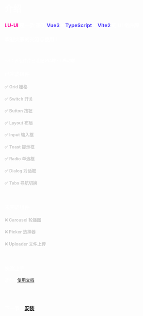 # <font color="#fff"> 介绍</font>

### <font color="#fff"><font color="#ff009a">LU-UI</font> 是一款 基于 <font color="#5545fb">Vue3</font> + <font color="#5545fb">TypeScript</font> + <font color="#5545fb">Vite2</font> 的 UI 组件库</font>
### <font color="#fff">欢迎大家的交流与使用！</font>


<br>

<font color="#fff">PS：该组件库已适配 ***PC端*** 和 ***移动端*** </font>

### <font color="#fff">已完成组件</font> 
#### <font color="#ccc">✅ Grid 栅格 </font> 
#### <font color="#ccc">✅ Switch 开关</font>
#### <font color="#ccc">✅ Button 按钮</font>
#### <font color="#ccc">✅ Layout 布局</font>
#### <font color="#ccc">✅ Input 输入框</font>
#### <font color="#ccc">✅ Toast 提示框</font>
#### <font color="#ccc">✅ Radio 单选框</font>
#### <font color="#ccc">✅ Dialog 对话框</font>
#### <font color="#ccc">✅ Tabs 导航切换</font>
<br> 

### <font color="#fff">未完成组件</font>
#### <font color="#ccc">❌ Carousel 轮播图</font>
#### <font color="#ccc">❌ Picker 选择器</font>
#### <font color="#ccc">❌ Uploader 文件上传</font>


<br>

### <font color="#fff">快速上手</font>
<font color="#fff">请参考[使用文档](#/doc/use) </font>


<br>
<br>

### <font color="#fff">下一节：[安装](#doc/install)</font>
